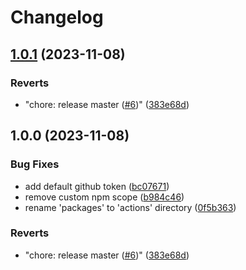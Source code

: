 # Changelog

## [1.0.1](https://github.com/abinnovision/actions/compare/setup-node-v1.0.0...setup-node-v1.0.1) (2023-11-08)


### Reverts

* "chore: release master ([#6](https://github.com/abinnovision/actions/issues/6))" ([383e68d](https://github.com/abinnovision/actions/commit/383e68d5d94a98a3eb5cb253404405514cf4e86e))

## 1.0.0 (2023-11-08)


### Bug Fixes

* add default github token ([bc07671](https://github.com/abinnovision/actions/commit/bc07671777c0de434998a7dc252bc439af8fdbba))
* remove custom npm scope ([b984c46](https://github.com/abinnovision/actions/commit/b984c462b785d0c4e6d4f0942ab990e7cb303ecc))
* rename 'packages' to 'actions' directory ([0f5b363](https://github.com/abinnovision/actions/commit/0f5b36378bee263944d2497d40a90cd525cb3aec))


### Reverts

* "chore: release master ([#6](https://github.com/abinnovision/actions/issues/6))" ([383e68d](https://github.com/abinnovision/actions/commit/383e68d5d94a98a3eb5cb253404405514cf4e86e))
